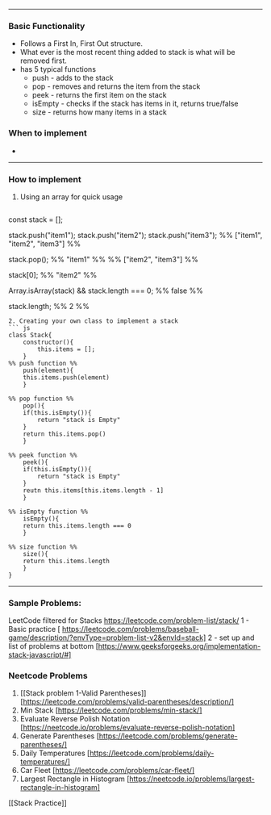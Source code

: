 ----
### Basic Functionality
- Follows a First In, First Out structure.
- What ever is the most recent thing added to stack is what will be removed first.
- has 5 typical functions
	- push - adds to the stack
	- pop - removes and returns the item from the stack
	- peek - returns the first item on the stack
	- isEmpty - checks if the stack has items in it, returns true/false
	- size - returns how many items in a stack
### When to implement
- 
----
### How to implement
1. Using an array for quick usage
	``` js
const stack = [];

stack.push("item1");
stack.push("item2");
stack.push("item3");
%% ["item1", "item2", "item3"] %%

stack.pop();
%% "item1" %%
%% ["item2", "item3"]  %%

stack[0];
%% "item2"  %%

Array.isArray(stack) && stack.length === 0;
%% false %%

stack.length;
%% 2 %%
```
2. Creating your own class to implement a stack
``` js
class Stack{
	constructor(){
		this.items = [];
	}
%% push function %%
	push(element){
	this.items.push(element)
	}

%% pop function %%
	pop(){
	if(this.isEmpty()){
		return "stack is Empty"
	}
	return this.items.pop()
	}

%% peek function %%
	peek(){
	if(this.isEmpty()){
		return "stack is Empty"
	}
	reutn this.items[this.items.length - 1]
	}

%% isEmpty function %%
	isEmpty(){
	return this.items.length === 0
	}

%% size function %%
	size(){
	return this.items.length
	}
}
```
----
### Sample Problems: 
LeetCode filtered for Stacks https://leetcode.com/problem-list/stack/
1 - Basic  practice [ https://leetcode.com/problems/baseball-game/description/?envType=problem-list-v2&envId=stack]
2 - set up and list of problems at bottom [https://www.geeksforgeeks.org/implementation-stack-javascript/#]

### Neetcode Problems
1. [[Stack problem 1-Valid Parentheses]] [https://leetcode.com/problems/valid-parentheses/description/]
2. Min Stack [https://leetcode.com/problems/min-stack/]
3. Evaluate Reverse Polish Notation [https://neetcode.io/problems/evaluate-reverse-polish-notation]
4. Generate Parentheses [https://leetcode.com/problems/generate-parentheses/]
5. Daily Temperatures [https://leetcode.com/problems/daily-temperatures/]
6. Car Fleet [https://leetcode.com/problems/car-fleet/]
7. Largest Rectangle in Histogram [https://neetcode.io/problems/largest-rectangle-in-histogram]


[[Stack Practice]]